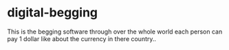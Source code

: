 # digital-begging
This is the begging software through over the whole world  each person can pay 1 dollar like about the currency in there country..
